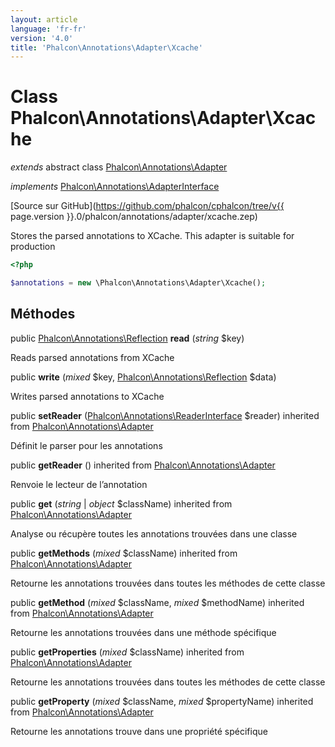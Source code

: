 ```yaml
---
layout: article
language: 'fr-fr'
version: '4.0'
title: 'Phalcon\Annotations\Adapter\Xcache'
---
```

# Class **Phalcon\Annotations\Adapter\Xcache**

*extends* abstract class [Phalcon\Annotations\Adapter](Phalcon_Annotations_Adapter)

*implements* [Phalcon\Annotations\AdapterInterface](Phalcon_Annotations_AdapterInterface)

[Source sur GitHub](https://github.com/phalcon/cphalcon/tree/v{{ page.version }}.0/phalcon/annotations/adapter/xcache.zep)

Stores the parsed annotations to XCache. This adapter is suitable for production

```php
<?php

$annotations = new \Phalcon\Annotations\Adapter\Xcache();

```

## Méthodes

public [Phalcon\Annotations\Reflection](Phalcon_Annotations_Reflection) **read** (*string* $key)

Reads parsed annotations from XCache

public **write** (*mixed* $key, [Phalcon\Annotations\Reflection](Phalcon_Annotations_Reflection) $data)

Writes parsed annotations to XCache

public **setReader** ([Phalcon\Annotations\ReaderInterface](Phalcon_Annotations_ReaderInterface) $reader) inherited from [Phalcon\Annotations\Adapter](Phalcon_Annotations_Adapter)

Définit le parser pour les annotations

public **getReader** () inherited from [Phalcon\Annotations\Adapter](Phalcon_Annotations_Adapter)

Renvoie le lecteur de l’annotation

public **get** (*string* | *object* $className) inherited from [Phalcon\Annotations\Adapter](Phalcon_Annotations_Adapter)

Analyse ou récupère toutes les annotations trouvées dans une classe

public **getMethods** (*mixed* $className) inherited from [Phalcon\Annotations\Adapter](Phalcon_Annotations_Adapter)

Retourne les annotations trouvées dans toutes les méthodes de cette classe

public **getMethod** (*mixed* $className, *mixed* $methodName) inherited from [Phalcon\Annotations\Adapter](Phalcon_Annotations_Adapter)

Retourne les annotations trouvées dans une méthode spécifique

public **getProperties** (*mixed* $className) inherited from [Phalcon\Annotations\Adapter](Phalcon_Annotations_Adapter)

Retourne les annotations trouvées dans toutes les méthodes de cette classe

public **getProperty** (*mixed* $className, *mixed* $propertyName) inherited from [Phalcon\Annotations\Adapter](Phalcon_Annotations_Adapter)

Retourne les annotations trouve dans une propriété spécifique